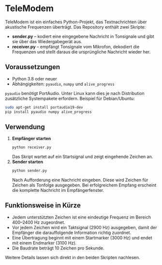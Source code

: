 # TeleModem

TeleModem ist ein einfaches Python-Projekt, das Textnachrichten über akustische
Frequenzen überträgt. Das Repository enthält zwei Skripte:

* **sender.py**  – kodiert eine eingegebene Nachricht in Tonsignale und gibt sie über
das Wiedergabegerät aus.
* **receiver.py** – empfängt Tonsignale vom Mikrofon, dekodiert die
Frequenzen und stellt daraus die ursprüngliche Nachricht wieder her.

## Voraussetzungen

- Python 3.8 oder neuer
- Abhängigkeiten: `pyaudio`, `numpy` und `alive_progress`

`pyaudio` benötigt PortAudio. Unter Linux kann dies je nach Distribution
zusätzliche Systempakete erfordern. Beispiel für Debian/Ubuntu:

```bash
sudo apt-get install portaudio19-dev
pip install pyaudio numpy alive_progress
```

## Verwendung

1. **Empfänger starten**
   ```bash
   python receiver.py
   ```
   Das Skript wartet auf ein Startsignal und zeigt eingehende Zeichen an.
2. **Sender starten**
   ```bash
   python sender.py
   ```
   Nach Aufforderung eine Nachricht eingeben. Diese wird Zeichen für Zeichen als
   Tonfolge ausgegeben. Bei erfolgreichem Empfang erscheint die komplette
   Nachricht im Empfängerfenster.

## Funktionsweise in Kürze

- Jedem unterstützten Zeichen ist eine eindeutige Frequenz im Bereich 400–2400 Hz
  zugeordnet.
- Vor jedem Zeichen wird ein Taktsignal (2900 Hz) ausgegeben, damit der
  Empfänger die darauffolgende Information richtig zuordnet.
- Eine Übertragung beginnt mit einem Startmarker (3000 Hz) und endet mit einem
  Endmarker (3100 Hz).
- Die Baudrate beträgt 10 Zeichen pro Sekunde.

Weitere Details lassen sich direkt in den beiden Skripten nachlesen.
